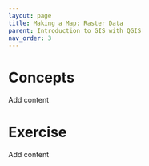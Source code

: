 ```yaml
---
layout: page
title: Making a Map: Raster Data
parent: Introduction to GIS with QGIS
nav_order: 3
---
```


# Concepts
Add content

# Exercise
Add content
